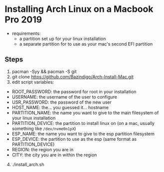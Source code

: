 # Installing Arch Linux on a Macbook Pro 2019
* requirements:
  * a partition set up for your linux installation
  * a separate partition for to use as your mac's second EFI partition

## Steps
1. pacman -Syy && pacman -S git
2. git clone https://github.com/Bazindigo/Arch-Install-Mac.git
3. edit script variables:
  * ROOT_PASSWORD: the password for root in your installation
  * USERNAME: the username of the user to configure
  * USR_PASSWORD: the password of the new user
  * HOST_NAME: the... you guessed it... hostname
  * PARTITION_NAME: the name you want to give to the main filesystem of your linux installation
  * PARTITION_DEVICE: the partition to install linux on (on a mac, usually something like `/dev/nvme0n1pX`)
  * ESP_NAME: the name you want to give to the esp partition filesystem
  * ESP_DEVICE: the partition to use as the esp (same format as PARTITION_DEVICE)
  * REGION: the region you are in
  * CITY: the city you are in within the region
4. ./install_arch.sh
